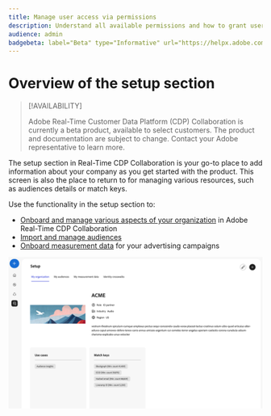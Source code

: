 ```yaml
---
title: Manage user access via permissions
description: Understand all available permissions and how to grant users access to different parts of the Real-Time CDP Collaboration UI
audience: admin
badgebeta: label="Beta" type="Informative" url="https://helpx.adobe.com/legal/product-descriptions/real-time-customer-data-platform-b2b-edition-prime-and-ultimate-packages.html newtab=true"
---
```

# Overview of the setup section

>[!AVAILABILITY]
>
>Adobe Real-Time Customer Data Platform (CDP) Collaboration is currently a beta product, available to select customers. The product and documentation are subject to change. Contact your Adobe representative to learn more.

The setup section in Real-Time CDP Collaboration is your go-to place to add information about your company as you get started with the product. This screen is also the place to return to for managing various resources, such as audiences details or match keys.

Use the functionality in the setup section to:

* [Onboard and manage various aspects of your organization](/help/guide/setup/onboard-organization.md) in Adobe Real-Time CDP Collaboration 
* [Import and manage audiences](/help/guide/setup/onboard-audiences.md)
* [Onboard measurement data](/help/guide/setup/onboard-measurement-data.md) for your advertising campaigns 

<!--

* [Import and manage identity crosswalks](/help/guide/setup/identity-crosswalk.md) *(not part of the beta release)*

-->

![Setup page](/help/assets/setup/setup-page.png)
